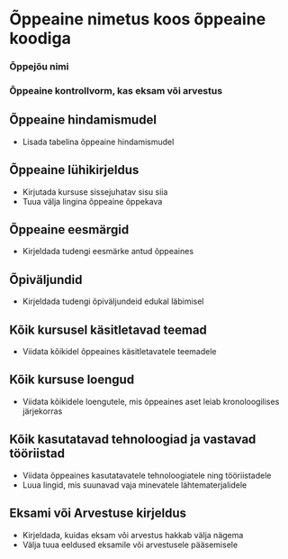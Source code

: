 # Õppeaine nimetus koos õppeaine koodiga

### Õppejõu nimi

### Õppeaine kontrollvorm, kas eksam või arvestus

## Õppeaine hindamismudel

- Lisada tabelina õppeaine hindamismudel

## Õppeaine lühikirjeldus

- Kirjutada kursuse sissejuhatav sisu siia
- Tuua välja lingina õppeaine õppekava

## Õppeaine eesmärgid

- Kirjeldada tudengi eesmärke antud õppeaines

## Õpiväljundid

- Kirjeldada tudengi õpiväljundeid edukal läbimisel

## Kõik kursusel käsitletavad teemad

- Viidata kõikidel õppeaines käsitletavatele teemadele

## Kõik kursuse loengud

- Viidata kõikidele loengutele, mis õppeaines aset leiab kronoloogilises järjekorras

## Kõik kasutatavad tehnoloogiad ja vastavad tööriistad

- Viidata õppeaines kasutatavatele tehnoloogiatele ning tööriistadele
- Luua lingid, mis suunavad vaja minevatele lähtematerjalidele

## Eksami või Arvestuse kirjeldus

- Kirjeldada, kuidas eksam või arvestus hakkab välja nägema
- Välja tuua eeldused eksamile või arvestusele pääsemisele

